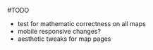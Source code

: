 #TODO
- test for mathematic correctness on all maps
- mobile responsive changes?
- aesthetic tweaks for map pages
